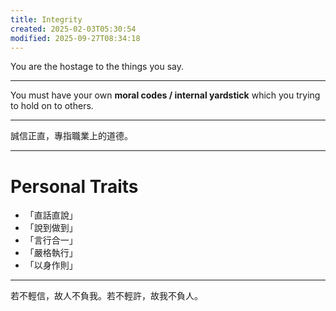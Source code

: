```yaml
---
title: Integrity
created: 2025-02-03T05:30:54
modified: 2025-09-27T08:34:18
---
```


You are the hostage to the things you say.

---

You must have your own **moral codes / internal yardstick** which you trying to hold on to others.

---

誠信正直，專指職業上的道德。

---

# Personal Traits

* 「直話直說」
* 「說到做到」
* 「言行合一」
* 「嚴格執行」
* 「以身作則」

---

若不輕信，故人不負我。若不輕許，故我不負人。
